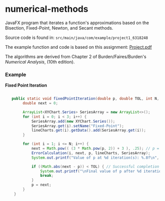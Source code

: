 # numerical-methods
JavaFX program that iterates a function's approximations based on the Bisection, Fixed-Point, Newton, and Secant methods. 

Source code is found in: <code>src/main/java/com/example/project1_6318248</code>

The example function and code is based on this assignment: [Project.pdf](https://github.com/reallyprettycool/numerical-methods/files/13329031/Project.pdf)

The algorithms are derived from Chapter 2 of Burden/Faires/Burden's _Numerical Analysis_, (10th edition). 

### Example
<b>Fixed Point Iteration</b>
```java

   public static void fixedPointIteration(double p, double TOL, int N, ArrayList<LineChart> lineCharts) { // Initial approx p, tolerance TOL, N = iterations
        double next = 0;

        ArrayList<XYChart.Series> SeriesArray = new ArrayList<>();
        for (int i = 0; i < 3; i++) {
            SeriesArray.add(new XYChart.Series());
            SeriesArray.get(i).setName("Fixed-Point");
            lineCharts.get(i).getData().add(SeriesArray.get(i));
        }

        for (int i = 1; i <= N; i++) {
            next = Math.pow(( (3 * Math.pow(p, 2)) + 3 ), .25); // p = g(p0)
            ErrorCalculation(i, next, p, lineCharts, SeriesArray);
            System.out.printf("Value of p at %d iteration(s): %.8f\n", i, next);

            if ((Math.abs(next - p)) < TOL) { // Successful completion of procedure
                System.out.printf("\nFinal value of p after %d iterations: %.8f", i, next);
                break;
            }
            p = next;
        }
    }

```
